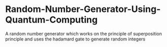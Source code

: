 # Random-Number-Generator-Using-Quantum-Computing
A random number generator which works on the principle of superposition principle and uses the hadamard gate to generate random integers
